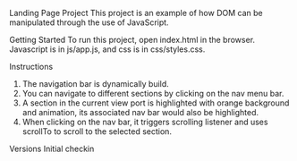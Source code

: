 Landing Page Project
This project is an example of how DOM can be manipulated through the use of JavaScript.

Getting Started
To run this project, open index.html in the browser.  Javascript is in js/app.js, and css is in css/styles.css.

Instructions
1. The navigation bar is dynamically build. 
2. You can navigate to different sections by clicking on the nav menu bar.
3. A section in the current view port is highlighted with orange background and animation, its associated nav bar would also be highlighted.
4. When clicking on the nav bar, it triggers scrolling listener and uses scrollTo to scroll to the selected section.
 
Versions
Initial checkin

